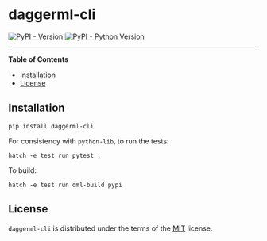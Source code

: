 # daggerml-cli

[![PyPI - Version](https://img.shields.io/pypi/v/daggerml-cli.svg)](https://pypi.org/project/daggerml-cli)
[![PyPI - Python Version](https://img.shields.io/pypi/pyversions/daggerml-cli.svg)](https://pypi.org/project/daggerml-cli)

-----

**Table of Contents**

- [Installation](#installation)
- [License](#license)

## Installation

```console
pip install daggerml-cli
```

For consistency with `python-lib`, to run the tests:

```console
hatch -e test run pytest .
```

To build:

```console
hatch -e test run dml-build pypi
```

## License

`daggerml-cli` is distributed under the terms of the [MIT](https://spdx.org/licenses/MIT.html) license.
